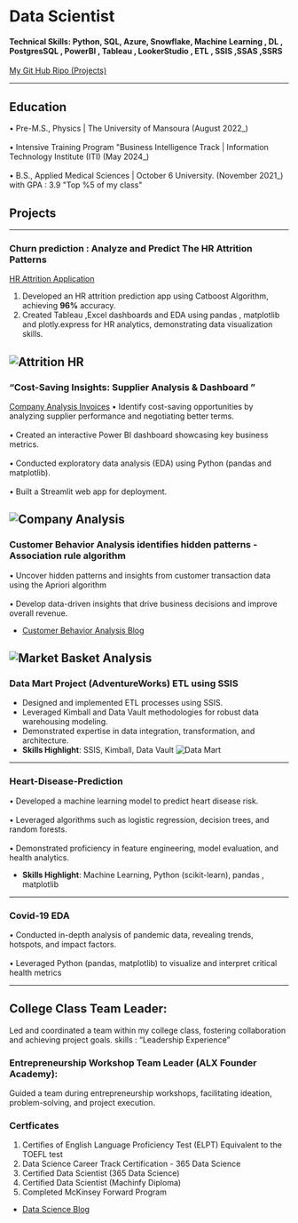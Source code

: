 # Data Scientist

#### Technical Skills: Python, SQL, Azure, Snowflake, Machine Learning , DL , PostgresSQL , PowerBI , Tableau , LookerStudio , ETL , SSIS ,SSAS ,SSRS
[My Git Hub Ripo (Projects) ](https://github.com/khaledshakerrr) <br>
____________________________________________________________________________________________________________________
## Education
• Pre-M.S., Physics | The University of Mansoura (August 2022_)		<br>						       		
• Intensive Training Program  "Business Intelligence Track | Information Technology Institute (ITI) (May 2024_)	 	<br>				        		
• B.S., Applied Medical Sciences | October 6 University.  (November 2021_)  with GPA : 3.9 "Top %5 of my class" <br>		

## Projects
____________________________________________________________________________________________________________________
### Churn prediction : Analyze and Predict The HR Attrition Patterns  
[HR Attrition Application](https://hrattritionprediction.streamlit.app/)
1. Developed an HR attrition prediction app using Catboost Algorithm, achieving **96%** accuracy.
2. Created Tableau ,Excel dashboards and EDA using pandas , matplotlib and plotly.express for HR analytics, demonstrating data visualization skills.

![Attrition HR ](/img/Attrition.jpeg)
---------------------------------------------------------------------------------------------------------------------
### “Cost-Saving Insights: Supplier Analysis & Dashboard ” 
[Company Analysis Invoices](https://companysales-analysis.streamlit.app/)
• Identify cost-saving opportunities by analyzing supplier performance and negotiating better terms. <br>		
• Created an interactive Power BI dashboard showcasing key business metrics. <br>		
• Conducted exploratory data analysis (EDA) using Python (pandas and matplotlib). <br>		
• Built a Streamlit web app for deployment. <br>		

![Company Analysis](/img/company.jpeg)
---------------------------------------------------------------------------------------------------------------------
### Customer Behavior Analysis identifies hidden patterns -Association rule algorithm 
•	Uncover hidden patterns and insights from customer transaction data using the Apriori algorithm <br>		
•	Develop data-driven insights that drive business decisions and improve overall revenue. <br>		
- [Customer Behavior Analysis Blog](https://medium.com/@khaledgama4/customer-behavior-analysis-identifies-hidden-patterns-association-rule-algorithm-6630e1abaafd)
  
![Market Basket Analysis](/img/CustomerBehavior.jpeg)
---------------------------------------------------------------------------------------------------------------------
### Data Mart Project (AdventureWorks) ETL using SSIS
- Designed and implemented ETL processes using SSIS. <br>		
- Leveraged Kimball and Data Vault methodologies for robust data warehousing modeling.<br>		
- Demonstrated expertise in data integration, transformation, and architecture. <br>		
- **Skills Highlight**: SSIS, Kimball, Data Vault 
![Data Mart](/img/datamart.png)
---------------------------------------------------------------------------------------------------------------------

### Heart-Disease-Prediction
• Developed a machine learning model to predict heart disease risk. <br>		
• Leveraged algorithms such as logistic regression, decision trees, and random forests. <br>		
• Demonstrated proficiency in feature engineering, model evaluation, and health analytics. <br>		
- **Skills Highlight**: Machine Learning, Python (scikit-learn), pandas , matplotlib <br>		
---------------------------------------------------------------------------------------------------------------------
### Covid-19 EDA
• Conducted in-depth analysis of pandemic data, revealing trends, hotspots, and impact factors. <br>		
• Leveraged Python (pandas, matplotlib) to visualize and interpret critical health metrics <br>		

---------------------------------------------------------------------------------------------------------------------

## College Class Team Leader:
Led and coordinated a team within my college class, fostering collaboration and achieving project goals.
skills : “Leadership Experience” 
### Entrepreneurship Workshop Team Leader (ALX Founder Academy):
Guided a team during entrepreneurship workshops, facilitating ideation, problem-solving, and project execution.

### Certficates
1. Certifies of English Language Proficiency Test (ELPT) Equivalent
to the TOEFL test
2. Data Science Career Track Certification - 365 Data Science  
3. Certified Data Scientist (365 Data Science)
4. Certified Data Scientist (Machinfy Diploma)
5. Completed McKinsey Forward Program


- [Data Science Blog](https://medium.com/@khaledgama4)
